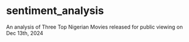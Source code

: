 # sentiment_analysis
An analysis of Three Top Nigerian Movies released for public viewing on Dec 13th, 2024
